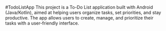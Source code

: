 #TodoListApp
This project is a To-Do List application built with Android (Java/Kotlin), aimed at helping users organize tasks, set priorities, and stay productive. The app allows users to create, manage, and prioritize their tasks with a user-friendly interface.
